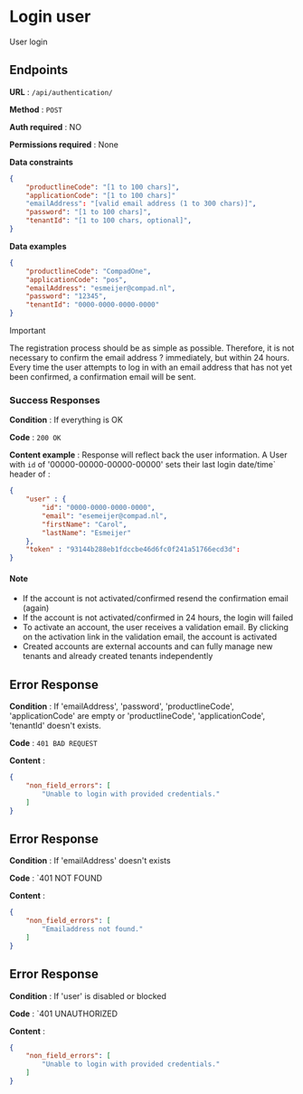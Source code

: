 
# Login user
User login 


## Endpoints

**URL** : `/api/authentication/`

**Method** : `POST`

**Auth required** : NO

**Permissions required** : None

**Data constraints**

```json
{
    "productlineCode": "[1 to 100 chars]",
    "applicationCode": "[1 to 100 chars]"
    "emailAddress": "[valid email address (1 to 300 chars)]",
    "password": "[1 to 100 chars]",
    "tenantId": "[1 to 100 chars, optional]",
}
```


**Data examples**

```json
{   
    "productlineCode": "CompadOne",
    "applicationCode": "pos",
    "emailAddress": "esmeijer@compad.nl",
    "password": "12345",
    "tenantId": "0000-0000-0000-0000"
}
```
> [!IMPORTANT]  
> The registration process should be as simple as possible. Therefore, it is not necessary to confirm the email address ? immediately, but within 24 hours. Every time the user attempts to log in with an email address that has not yet been confirmed, a confirmation email will be sent.



### Success Responses

**Condition** :  If everything is OK 

**Code** : `200 OK`

**Content example** : Response will reflect back the user information. A
User with `id` of '00000-00000-00000-00000' sets their last login date/time` header of :

```json
{
    "user" : {
        "id": "0000-0000-0000-0000",
        "email": "esemeijer@compad.nl",
        "firstName": "Carol",
        "lastName": "Esmeijer"        
    },
    "token" : "93144b288eb1fdccbe46d6fc0f241a51766ecd3d":
}
```
#### Note

* If the account is not activated/confirmed resend the confirmation email (again)
* If the account is not activated/confirmed in 24 hours, the login will failed
* To activate an account, the user receives a validation email. By clicking on the activation link in the validation email, the account is activated
* Created accounts are external accounts and can fully manage new tenants and already created tenants independently


## Error Response

**Condition** : If 'emailAddress', 'password', 'productlineCode', 'applicationCode' are empty or 'productlineCode', 'applicationCode', 'tenantId' doesn't exists.

**Code** : `401 BAD REQUEST`

**Content** :

```json
{
    "non_field_errors": [
        "Unable to login with provided credentials."
    ]
}
```

## Error Response

**Condition** : If 'emailAddress' doesn't exists

**Code** : `401 NOT FOUND

**Content** :

```json
{
    "non_field_errors": [
        "Emailaddress not found."
    ]
}
```

## Error Response

**Condition** : If 'user' is disabled or blocked

**Code** : `401 UNAUTHORIZED

**Content** :

```json
{
    "non_field_errors": [
        "Unable to login with provided credentials."
    ]
}
```
